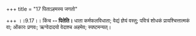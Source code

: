 +++
title = "17 पिताऽहमस्य जगतो"

+++
।।9.17।। किंच **-- पितेति।** धाता कर्मफलविधाता; वेद्यं ज्ञेयं वस्तु;
पवित्रं शोधकं प्रायश्चित्तात्मकं वा; ओंकारः प्रणवः; ऋग्वेदादयो वेदाश्च
अहमेव; स्पष्टमन्यत्।
